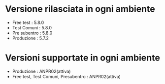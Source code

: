 # Versione rilasciata in ogni ambiente

- Free test : 5.8.0
- Test Comuni : 5.8.0
- Pre subentro : 5.8.0
- Produzione : 5.7.2


# Versioni supportate in ogni ambiente

- Produzione : ANPR02(attiva)
- Free test, Test Comuni, Presubentro : ANPR02(attiva)
